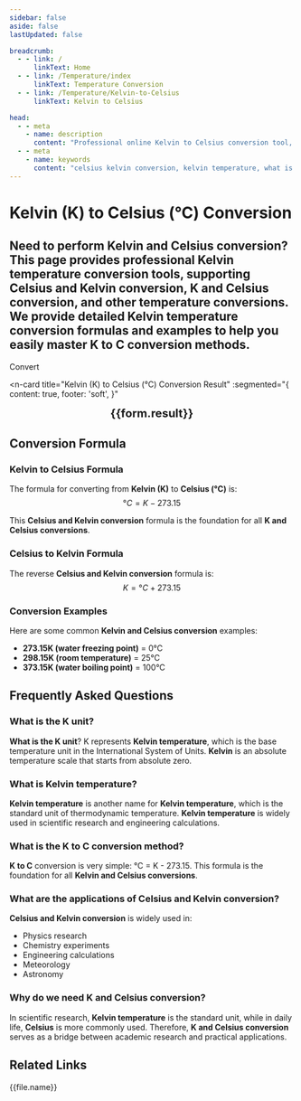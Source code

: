 ```yaml
---
sidebar: false
aside: false
lastUpdated: false

breadcrumb:
  - - link: /
      linkText: Home
  - - link: /Temperature/index
      linkText: Temperature Conversion
  - - link: /Temperature/Kelvin-to-Celsius
      linkText: Kelvin to Celsius

head:
  - - meta
    - name: description
      content: "Professional online Kelvin to Celsius conversion tool, supporting Celsius and Kelvin conversion, K and Celsius conversion, etc. Provides detailed Kelvin temperature conversion formulas and Kelvin temperature explanations, making it your best choice for K to C conversion."
  - - meta
    - name: keywords
      content: "celsius kelvin conversion, kelvin temperature, what is k unit, k celsius conversion, kelvin temperature, k to c, celsius kelvin conversion, kelvin celsius conversion, kelvin, celsius"
---
```

# Kelvin (K) to Celsius (°C) Conversion

Need to perform **Kelvin and Celsius conversion**? This page provides professional **Kelvin temperature** conversion tools, supporting **Celsius and Kelvin conversion**, **K and Celsius conversion**, and other temperature conversions. We provide detailed **Kelvin temperature** conversion formulas and examples to help you easily master **K to C** conversion methods.
---
<script setup>
import { onMounted, reactive, inject, ref } from 'vue'
import { NButton,NForm ,NFormItem,NInput,NInputNumber,NSelect,NCard,useMessage,NGrid ,NGi  } from 'naive-ui'
import { defineClientComponent } from 'vitepress'
import { Temperature } from '../files';
const seoKey = ['celsius kelvin conversion', 'kelvin temperature', 'what is k unit', 'k celsius conversion', 'kelvin temperature', 'k to c', 'celsius kelvin conversion', 'kelvin celsius conversion', 'kelvin', 'celsius']
const convert = inject('convert')

const form = reactive({
  number: null,
  result: '',
})

const convertHandler = () => {
  if (form.number !== null && !isNaN(form.number)) {
    const convertedValue = parseFloat(form.number) - 273.15
    form.result = `${form.number}K = ${convertedValue.toFixed(2)}°C`
  } else {
    form.result = 'Please enter a valid number.'
  }
}
</script>

<n-form size="large" :model="form">
  <n-form-item label="Kelvin (K)">
    <n-input-number v-model:value="form.number" placeholder="Enter Kelvin value" style="width: 100%" />
  </n-form-item>
  <n-form-item>
    <n-button type="info" @click="convertHandler" block>Convert</n-button>
  </n-form-item>
</n-form>

<n-card
  title="Kelvin (K) to Celsius (°C) Conversion Result"
  :segmented="{
    content: true,
    footer: 'soft',
  }"
>
  <div  style="text-align:center;font-size:20px;">
    <strong>{{form.result}}</strong>
  </div>
  <template #footer>
    <div>
      <span v-for="item of seoKey">{{item}}, </span>
    </div>
  </template>
</n-card>

## Conversion Formula

### Kelvin to Celsius Formula
The formula for converting from **Kelvin (K)** to **Celsius (°C)** is:
$$ °C = K - 273.15 $$

This **Celsius and Kelvin conversion** formula is the foundation for all **K and Celsius conversions**.

### Celsius to Kelvin Formula
The reverse **Celsius and Kelvin conversion** formula is:
$$ K = °C + 273.15 $$

### Conversion Examples
Here are some common **Kelvin and Celsius conversion** examples:
- **273.15K (water freezing point)** = 0°C
- **298.15K (room temperature)** = 25°C
- **373.15K (water boiling point)** = 100°C

## Frequently Asked Questions

### What is the K unit?
**What is the K unit**? K represents **Kelvin temperature**, which is the base temperature unit in the International System of Units. **Kelvin** is an absolute temperature scale that starts from absolute zero.

### What is Kelvin temperature?
**Kelvin temperature** is another name for **Kelvin temperature**, which is the standard unit of thermodynamic temperature. **Kelvin temperature** is widely used in scientific research and engineering calculations.

### What is the K to C conversion method?
**K to C** conversion is very simple: °C = K - 273.15. This formula is the foundation for all **Kelvin and Celsius conversions**.

### What are the applications of Celsius and Kelvin conversion?
**Celsius and Kelvin conversion** is widely used in:
- Physics research
- Chemistry experiments
- Engineering calculations
- Meteorology
- Astronomy

### Why do we need K and Celsius conversion?
In scientific research, **Kelvin temperature** is the standard unit, while in daily life, **Celsius** is more commonly used. Therefore, **K and Celsius conversion** serves as a bridge between academic research and practical applications.

## Related Links
<n-grid x-gap="12" :cols="2">
  <n-gi v-for="(file, index) in Temperature" :key="index">
    <n-button
      text
      tag="a"
      :href="file.path"
      type="info"
    >
      {{file.name}}
    </n-button>
  </n-gi>
</n-grid>